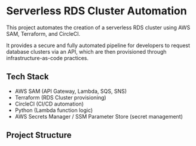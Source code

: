 # Serverless RDS Cluster Automation

This project automates the creation of a serverless RDS cluster using AWS SAM, Terraform, and CircleCI.

It provides a secure and fully automated pipeline for developers to request database clusters via an API, which are then provisioned through infrastructure-as-code practices.

## Tech Stack

- AWS SAM (API Gateway, Lambda, SQS, SNS)
- Terraform (RDS Cluster provisioning)
- CircleCI (CI/CD automation)
- Python (Lambda function logic)
- AWS Secrets Manager / SSM Parameter Store (secret management)

## Project Structure